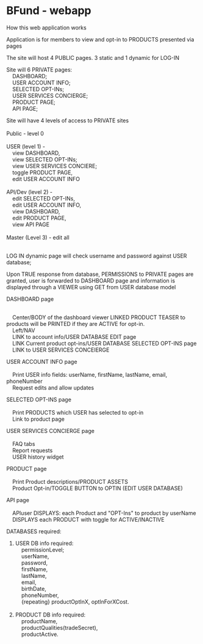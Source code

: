 # BFund - webapp

How this web application works

Application is for members to view and opt-in to PRODUCTS presented via pages

The site will host 4 PUBLIC pages. 3 static and 1 dynamic for LOG-IN

Site will 6 PRIVATE pages:<br>
&nbsp;&nbsp;&nbsp;&nbsp;DASHBOARD;<br>
&nbsp;&nbsp;&nbsp;&nbsp;USER ACCOUNT INFO;<br>
&nbsp;&nbsp;&nbsp;&nbsp;SELECTED OPT-INs;<br>
&nbsp;&nbsp;&nbsp;&nbsp;USER SERVICES CONCIERGE;<br>
&nbsp;&nbsp;&nbsp;&nbsp;PRODUCT PAGE;<br>
&nbsp;&nbsp;&nbsp;&nbsp;API PAGE;<br>

Site will have 4 levels of access to PRIVATE sites<br><br>
Public - level 0<br><br>
USER (level 1) - <br>&nbsp;&nbsp;&nbsp;&nbsp;view DASHBOARD, <br>&nbsp;&nbsp;&nbsp;&nbsp;view SELECTED OPT-INs; <br>&nbsp;&nbsp;&nbsp;&nbsp;view USER SERVICES CONCIERE; <br>&nbsp;&nbsp;&nbsp;&nbsp;toggle PRODUCT PAGE, <br>&nbsp;&nbsp;&nbsp;&nbsp;edit USER ACCOUNT INFO<br><br>
API/Dev (level 2) - <br>&nbsp;&nbsp;&nbsp;&nbsp;edit SELECTED OPT-INs, <br>&nbsp;&nbsp;&nbsp;&nbsp;edit USER ACCOUNT INFO, <br>&nbsp;&nbsp;&nbsp;&nbsp;view DASHBOARD, <br>&nbsp;&nbsp;&nbsp;&nbsp;edit PRODUCT PAGE, <br>&nbsp;&nbsp;&nbsp;&nbsp;view API PAGE<br><br>
Master (Level 3) - edit all<br><br>

LOG IN dynamic page will check username and password against USER database;

Upon TRUE response from database, PERMISSIONS to PRIVATE pages are granted, user is forwarded to DASHBOARD page and information is displayed through a VIEWER using GET from USER database model

DASHBOARD page<br><br>

  &nbsp;&nbsp;&nbsp;&nbsp;Center/BODY of the dashboard viewer LINKED PRODUCT TEASER to products will be PRINTED if they are ACTIVE for opt-in.<br>
  &nbsp;&nbsp;&nbsp;&nbsp;Left/NAV <br>
  &nbsp;&nbsp;&nbsp;&nbsp;LINK to account info/USER DATABASE EDIT page<br>
  &nbsp;&nbsp;&nbsp;&nbsp;LINK Current product opt-ins/USER DATABASE SELECTED OPT-INS page<br>
  &nbsp;&nbsp;&nbsp;&nbsp;LINK to USER SERVICES CONCEIERGE <br>

USER ACCOUNT INFO page<br><br>
&nbsp;&nbsp;&nbsp;&nbsp;Print USER info fields: userName, firstName, lastName, email, phoneNumber<br>
&nbsp;&nbsp;&nbsp;&nbsp;Request edits and allow updates<br>


SELECTED OPT-INS page<br><br>
&nbsp;&nbsp;&nbsp;&nbsp;Print PRODUCTS which USER has selected to opt-in <br>
&nbsp;&nbsp;&nbsp;&nbsp;Link to product page<br>


USER SERVICES CONCIERGE page <br><br>
&nbsp;&nbsp;&nbsp;&nbsp;FAQ tabs<br>
&nbsp;&nbsp;&nbsp;&nbsp;Report requests<br>
&nbsp;&nbsp;&nbsp;&nbsp;USER history widget<br>

PRODUCT page<br><br>
&nbsp;&nbsp;&nbsp;&nbsp;Print Product descriptions/PRODUCT ASSETS <br>
&nbsp;&nbsp;&nbsp;&nbsp;Product Opt-in/TOGGLE BUTTON to OPTIN (EDIT USER DATABASE)<br>

API page<br><br>
&nbsp;&nbsp;&nbsp;&nbsp;APIuser DISPLAYS: each Product and "OPT-Ins" to product by userName<br>
&nbsp;&nbsp;&nbsp;&nbsp;DISPLAYS each PRODUCT with toggle for ACTIVE/INACTIVE<br>


DATABASES required:
1. USER
  DB info required: <br>&nbsp;&nbsp;&nbsp;&nbsp;permissionLevel; <br>&nbsp;&nbsp;&nbsp;&nbsp;userName, <br>&nbsp;&nbsp;&nbsp;&nbsp;password, <br>&nbsp;&nbsp;&nbsp;&nbsp;firstName, <br>&nbsp;&nbsp;&nbsp;&nbsp;lastName, <br>&nbsp;&nbsp;&nbsp;&nbsp;email, <br>&nbsp;&nbsp;&nbsp;&nbsp;birthDate, <br>&nbsp;&nbsp;&nbsp;&nbsp;phoneNumber, <br>&nbsp;&nbsp;&nbsp;&nbsp;{repeating} productOptInX, optInForXCost.<br><br>
2. PRODUCT
  DB info required: <br>&nbsp;&nbsp;&nbsp;&nbsp;productName, <br>&nbsp;&nbsp;&nbsp;&nbsp;productQualities(tradeSecret), <br>&nbsp;&nbsp;&nbsp;&nbsp;productActive.
